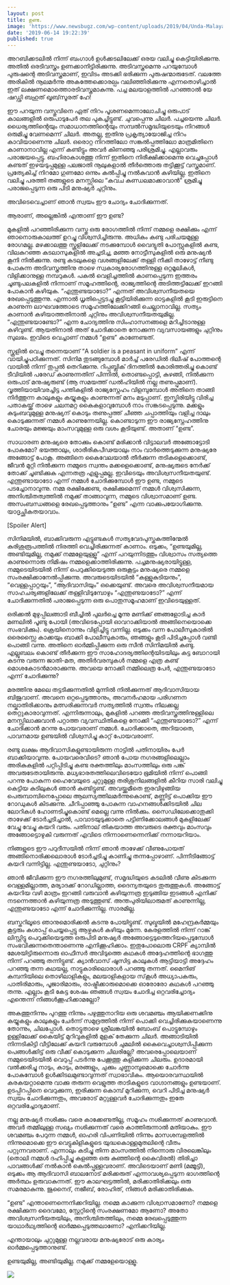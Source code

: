 ```yaml
---
layout: post
title: ഉണ്ട.
image: 'https://www.newsbugz.com/wp-content/uploads/2019/04/Unda-Malayalam-Movie2.jpg'
date: '2019-06-14 19:22:39'
published: true
---
```

 
അറബിക്കടലിൽ നിന്ന് ബംഗാൾ ഉൾക്കടലിലേക്ക് ഒരയ വലിച്ചു കെട്ടിയിരിക്കുന്നു. അതിൽ ഒരടിവസ്ത്രം ഉണക്കാനിട്ടിരിക്കുന്നു. അടിവസ്ത്രമെന്നു പറയുമ്പോൾ പുരുഷന്റെ അടിവസ്ത്രമാണ്, ഇവിടം അടക്കി ഭരിക്കുന്ന പുരുഷന്മാരുടേത്. വലത്തേ അരികിൽ നൂലമർന്നു അകത്തേക്കൊരല്പം വലിഞ്ഞിരിക്കുന്നു എന്നതൊഴിച്ചാൽ ഇത് ലക്ഷണമൊത്തൊരടിവസ്ത്രമാകുന്നു. പച്ച മലയാളത്തിൽ പറഞ്ഞാൽ യേ ഷഡ്ഢി ബഹുത് ഖൂബ്‌സൂരത് ഹേ!

ഈ പറയുന്ന വസ്തുവിനെ ഏത് നിറം പൂശണമെന്നാലോചിച്ചു ഒരുപാട് കാലങ്ങളിൽ ഒരുപാടുപേർ തല പുകച്ചിട്ടുണ്ട്. ചുവപ്പെന്നു ചിലർ. പച്ചയെന്നു ചിലർ. ധൈര്യത്തിന്റെയും സമാധാനത്തിന്റെയും സമ്പൽസമൃദ്ധിയുടെയും നിറങ്ങൾ ഒരുമിച്ചു വേണമെന്ന് ചിലർ. അതല്ല, ഇതിനു പ്രകൃത്യായോജിച്ച നിറം കാവിയാണെന്നു ചിലർ.  ഒരൊറ്റ നിറത്തിലോ സങ്കൽപ്പത്തിലോ മാത്രമിതിനെ കാണാനാവില്ല എന്ന് കണ്ടിട്ടും അവർ കിണഞ്ഞു പരിശ്രമിച്ചു. എല്ലാവരും പരാജയപ്പെട്ടു. ബഹിരാകാശത്തു നിന്ന് ഇതിനെ നിരീക്ഷിക്കാമെന്നു വെച്ചപ്പോൾ കണ്ടത് ഇഴയടുപ്പമുള്ള പലജാതി നൂലുകളാൽ തീർത്തൊരു തട്ടിക്കൂട്ട് വസ്ത്രമാണ്. പ്രത്യേകിച്ച് നിറമോ ഗുണമോ ഒന്നും കൽപ്പിച്ചു നൽകുവാൻ കഴിയില്ല. ഇതിനെ വലിച്ചു പരത്തി തങ്ങളുടെ മനസ്സിലെ “കവച കുണ്ഡലമാക്കാവാൻ” ശ്രമിച്ചു പരാജപ്പെടുന്ന ഒരു പിടി മനുഷ്യർ ചുറ്റിനും.

അവിടെവെച്ചാണ് ഞാൻ സ്വയം ഈ ചോദ്യം ചോദിക്കുന്നത്.

ആരാണ്, അല്ലെങ്കിൽ എന്താണ് ഈ ഉണ്ട?

മുകളിൽ പറഞ്ഞിരിക്കുന്ന വസ്തു ഒരു രോഗത്തിൽ നിന്ന് നമ്മളെ രക്ഷിക്കും എന്ന് ഞാനൊരുകാലത്ത് ഉറച്ചു വിശ്വസിച്ചിരുന്നു. അധികം കണ്ടു പരിചയമുള്ള രോഗമല്ല. മഴക്കാലത്തു സ്കൂളിലേക്ക് നടക്കുമ്പോൾ വൈദ്യുതി പോസ്റ്റുകളിൽ കണ്ട, വിലകുറഞ്ഞ കടലാസുകളിൽ അച്ചടിച്ച, മഞ്ഞ നോട്ടീസുകളിൽ ഒരു മനുഷ്യൻ കൂനി നിൽക്കുന്നു. രണ്ടു കടലുകളെ വശങ്ങളിലേക്ക് തള്ളി നീക്കി താഴോട്ട് നീണ്ടു പോകുന്ന അടിവസ്ത്രത്തിനു താഴെ സ്വകാര്യരോഗത്തിനുള്ള ഒറ്റമൂലികൾ, വിളിക്കാനുള്ള നമ്പറുകൾ. പകൽ വെളിച്ചത്തിൽ കാണപ്പെടുന്ന ഇത്തരം ചൂണ്ടുപലകളിൽ നിന്നാണ് സമൂഹത്തിന്റെ, രാജ്യത്തിന്റെ അടിത്തട്ടിലേക്ക് ഇറങ്ങി പോകാൻ കഴിയുക. “എന്തുണ്ടയാടോ?” എന്നത് അവിശ്വസനീയതയെ രേഖപ്പെടുത്തുന്നു. എന്നാൽ ധൃതിപ്പെട്ടടച്ചു കൂട്ടിയിരിക്കുന്ന ഓട്ടകളിൽ കൂടി ഇരുട്ടിനെ കാണുന്ന ലാഘവത്തോടെ സമൂഹത്തിലേക്കിറങ്ങി ചെല്ലാനാവില്ല. സത്യം കാണാൻ കഴിയാത്തതിനാൽ ചുറ്റിനും അവിശ്വസനീയതയുമില്ല. “എന്തുണ്ടയാണ്ടോ?” എന്ന ചോദ്യത്തിനു സിംഹാസനങ്ങളെ മറിച്ചിടാനുള്ള കഴിവുണ്ട്. ആയതിനാൽ അത് ചോദിക്കാതെ നോക്കുന്ന വ്യവസായങ്ങളും ചുറ്റിനും സുലഭം. ഇവിടെ വെച്ചാണ് നമ്മൾ “ഉണ്ട” കാണേണ്ടത്.

സ്കൂളിൽ വെച്ചു തന്നെയാണ് “A soldier is a peasant in uniform” എന്ന് വായിച്ചുപഠിക്കുന്നത്. സിനിമ തുടങ്ങുമ്പോൾ മാർച്ച് പരേഡിൽ ദിലീഷ് പോത്തന്റെ വായിൽ നിന്ന് തുപ്പൽ തെറിക്കുന്നു. റിപ്പബ്ലിക് ദിനത്തിൽ കോരിത്തരിച്ചു കൊണ്ട് ടീവിയിൽ പരേഡ് കാണുന്നതിന് പിന്നിൽ, തൊണ്ടപ്പൊട്ടി, കുഴങ്ങി, നിൽക്കുന്ന ഒരുപാട് മനുഷ്യരുണ്ട് (ആ സമയത്ത് ഡൽഹിയിൽ നല്ല തണുപ്പുമാണ്). വൃത്തിയായിവരച്ചിട്ട പന്തികളിൽ രാജ്യസ്നേഹം വിളമ്പുമ്പോൾ അതിനെ താങ്ങി നിർത്തുന്ന കാലുകളും കയ്യുകളും കാണുന്നത് മനം മടുപ്പാണ്. ഇസ്തിരിയിട്ടു വിരിച്ച പതാകയ്ക്ക് താഴെ ചലനമറ്റ കൈകളാവുമ്പോൾ നാം സങ്കടപ്പെടുന്നു. മക്കളും കുടുംബവുമുള്ള മനുഷ്യന് കൊടും തണുപ്പത്ത് ചീഞ്ഞ ചപ്പാത്തിയും വളിച്ച ദാലും കൊടുക്കുന്നത് നമ്മൾ കാണുന്നേയില്ല. കൊണ്ടാടുന്ന ഈ രാജ്യസ്നേഹത്തിനു ചോരയും മജ്ജയും മാംസവുമുള്ള ഒരു വശം കൂടിയുണ്ട്. അതാണ് “ഉണ്ട”.

സാധാരണ മനുഷ്യരെ തോക്കും കൊണ്ട് മരിക്കാൻ വിട്ടാലവർ അങ്ങോട്ടോടി പോകുമോ? ഭയത്താലും, ശാരീരികപീഢയാലും നാം വാർത്തെടുക്കുന്ന മനുഷ്യരേ അങ്ങോട്ട് പോകൂ. അങ്ങിനെ കൈവേലയാൽ തീർക്കുന്ന തടികളെക്കൊണ്ട്, ജീവൻ മുറ്റി നിൽക്കുന്ന നമ്മുടെ സ്വന്തം മക്കളെക്കൊണ്ട്, മനുഷ്യരുടെ നേർക്ക് തോക്ക് ചൂണ്ടിക്കുക എന്നതത്ര എളുപ്പമല്ല. ഇവിടെയും അവിശ്വസനീയതയുണ്ട്. എന്തുണ്ടായാടോ എന്ന് നമ്മൾ ചോദിക്കുമ്പോൾ ഈ ഉണ്ട, നമ്മുടെ പടച്ചോനാവുന്നു. നമ്മ രക്ഷിക്കേണ്ട, രക്ഷിക്കുമെന്ന് നമ്മൾ വിശ്വസിക്കുന്ന, അനിശ്ചിതത്വത്തിൽ നമുക്ക് താങ്ങാവുന്ന, നമ്മുടെ വിശ്വാസമാണ് ഉണ്ട. അസംബന്ധങ്ങളെ രേഖപ്പെടുത്താനും “ഉണ്ട” എന്ന വാക്കുപയോഗിക്കുന്നു. യാദൃച്ഛികതയാവാം. 

[Spoiler Alert]

സിനിമയിൽ, ബാക്കിവരുന്ന എട്ടുണ്ടകൾ സത്യവേദപുസ്തകത്തിന്മേൽ കുരിശുരൂപത്തിൽ നിരത്തി വെച്ചിരിക്കുന്നത് കാണാം. ഒടുക്കം, “ഉണ്ടയുമില്ല, അണ്ടിയുമില്ല, നമുക്ക് നമ്മളേയുള്ളൂ” എന്ന് പറയുന്നിടത്തും വിശ്വാസം സത്യത്തെ കാണുന്നൊരു നിമിഷം നമ്മളെക്കാത്തിരിക്കുന്നു. പച്ചമനുഷ്യരായിട്ടുള്ള, നമ്മുടെയിടയിൽ നിന്ന് പെറുക്കിയെടുത്ത ഒരുകൂട്ടം മനുഷ്യരെ നമ്മളെ സംരക്ഷിക്കാനേൽപ്പിക്കുന്നു. അവരുടെയിടയിൽ “കള്ളുകുടിയനും”, “വെള്ളപ്പാറ്റയും”, “ആദിവാസിയും” ഒക്കെയുണ്ട്. അവരെ അവിശ്വസനീയമായ സാഹചര്യങ്ങളിലേക്ക് തള്ളിവിടുമ്പോഴും “എന്തുണ്ടയാടോ?” എന്ന് ചോദിക്കുന്നതിൽ പരാജപ്പെടുന്ന ഒരു പൊതുസമൂഹമാണ് ഇവിടെയുള്ളത്. 

ഒരിക്കൽ മുഴുപ്പിലങ്ങാടി ബീച്ചിൽ പുലർച്ചെ മൂന്നു മണിക്ക് ഞങ്ങളോടിച്ച കാർ മണലിൽ പൂണ്ടു പോയി (അവിടെപ്പോയി ഓവറാക്കിയാൽ അങ്ങിനെയൊക്കെ സംഭവിക്കും). ക്രെയിനൊന്നും വിളിച്ചിട്ടു വന്നില്ല. ഒടുക്കം വന്ന പോലീസുകാരിൽ ഒരെസ്സൈ കാക്കയും ബാക്കി പോലീസുകാരും, ഞങ്ങളും കൂടി പിടിച്ചപ്പോൾ വണ്ടി പൊങ്ങി വന്നു. അതിനെ ഓർമ്മിപ്പിക്കുന്ന ഒരു സീൻ സിനിമയിൽ കണ്ടു. എല്ലുബലം കൊണ്ട് തീർക്കുന്ന ഈ സാഹോദര്യത്തിന്റെയിടയിലും കട്ട ബോറായി കടന്നു വരുന്ന ജാതി-മത, അതിർവരമ്പുകൾ നമ്മളെ എത്ര കണ്ട് മൊശകോടൻമാരാക്കുന്നു. അവയെ നോക്കി നമ്മിലെത്ര പേർ, എന്തുണ്ടയാടോ എന്ന് ചോദിക്കുന്നു? 

മരത്തിനു മേലെ തട്ടടിക്കുന്നതിൽ മുന്നിൽ നിൽക്കുന്നത് ആദിവാസിയായ ബിജുവാണ്. അവനെ ഒറ്റപ്പെടുത്താനും, അവനർഹമായ പരിഗണന നല്കാതിരിക്കാനും മത്സരിക്കുന്നവർ സത്യത്തിൽ സ്വന്തം നിലക്കല്ല തെറ്റുകാരാവുന്നത്. എന്നിരുന്നാലും, മുകളിൽ പറഞ്ഞ അടിവസ്ത്രത്തിനുള്ളിലെ മനസ്സിലാക്കുവാൻ പറ്റാത്ത വ്യവസ്ഥിതികളെ നോക്കി “എന്തുണ്ടയാടോ?” എന്ന് ചോദിക്കാൻ മറന്നു പോയവരാണ് നമ്മൾ. ചോദിക്കാതെ, അറിയാതെ, പാവനമായ ഉണ്ടയിൽ വിശ്വസിച്ചു കാറ്റ് പോയവരാണ്.

രണ്ടു ലക്ഷം ആദിവാസികളുണ്ടായിരുന്ന നാട്ടിൽ പതിനായിരം പേർ ബാക്കിയാവുന്നു. പോയവരെവിടെ? ഞാൻ പോയ നഗരങ്ങളിലെല്ലാം അരികുകളിൽ പറ്റിപ്പിടിച്ചു കണ്ട രക്തത്തിലും മാംസത്തിലും ഒരു പങ്ക് അവരുടേതായിരുന്നു. മധ്യഭാരതത്തിലെവിടെയോ ഭൂമിയിൽ നിന്ന് പൊങ്ങി പറന്നു പോകുന്ന ഹൈവേയുടെ ചുറ്റുമുള്ള തരിശുനിലങ്ങളിൽ കീറിയ സാരി വലിച്ചു കെട്ടിയ കുടിലുകൾ ഞാൻ കണ്ടിട്ടുണ്ട്. അവയ്ക്കുമീതെ ഇരവിഴുങ്ങിയ പെരുമ്പാമ്പിനെപ്പോലെ ആലസ്യത്തിലമർന്നുകൊണ്ട്, മണ്ണിട്ട് പൊക്കിയ ഈ റോഡുകൾ കിടക്കുന്നു. ചീറിപ്പാഞ്ഞു പോകുന്ന വാഹനങ്ങൾക്കിടയിൽ ചില ലോറികൾ ഹോണടിച്ചുകൊണ്ട് മെല്ലെ വന്നു നിൽക്കും. സൈഡിലേക്കൊതുക്കി താഴേക്ക് ടോർച്ചടിച്ചാൽ, പാവാടയുടുക്കാതെ പട്ടിണിക്കോലങ്ങൾ മുകളിലേക്ക് വേച്ചു വേച്ചു കയറി വരും. പതിനാല് തികയാത്ത അവരുടെ രക്തവും മാംസവും അങ്ങോട്ടൊഴുകി വരുന്നത് എവിടെ നിന്നാണെന്നെനിക്ക് നന്നായറിയാം. 

നിങ്ങളുടെ ഈ പറുദീസയിൽ നിന്ന് ഞാൻ താഴേക്ക് വീണുപോയത് അങ്ങിനൊരിക്കലൊരാൾ ടോർച്ചടിച്ചു കാണിച്ചു തന്നപ്പോഴാണ്. പിന്നീടിങ്ങോട്ട് കയറി വന്നിട്ടില്ല. എന്തുണ്ടയാടോ, ചുറ്റിനും?

ഞാൻ ജീവിക്കുന്ന ഈ നഗരത്തിലുമുണ്ട്, സമൃദ്ധിയുടെ കടലിൽ വീണു കിടക്കുന്ന വെള്ളമില്ലാത്ത, മര്യാദക്ക് റോഡില്ലാത്ത, ദൈന്യതയുടെ തുരുത്തുകൾ. അങ്ങോട്ട് കയറിയ വഴി മാത്രം ഇറങ്ങി വരുവാൻ കഴിയുന്നത്ര ഇടുങ്ങിയ ഇടങ്ങൾ എനിക്ക് നടന്നെത്താൻ കഴിയുന്നത്ര അടുത്തുണ്ട്. അന്തപുരിയിലാരുമത് കാണുന്നില്ല, എന്തുണ്ടയാടോ എന്ന് ചോദിക്കുന്നില്ല. സാരമില്ല.

ബസ്തറിലൂടെ ഞാനുമൊരിക്കൽ കടന്നു പോയിട്ടുണ്ട്. സുഖ്മയിൽ മഹേന്ദ്രകർമ്മയും കൂട്ടരും കശാപ്പ് ചെയ്യപ്പെട്ടു ആഴ്ചകൾ കഴിയും മുന്നേ. കേരളത്തിൽ നിന്ന് റാങ്ക് ലിസ്റ്റിട്ടു പെറുക്കിയെടുത്ത ഒരുപിടി മനുഷ്യർ അങ്ങോട്ടെടുത്തെറിയപ്പെടുമ്പോൾ സംഭവിക്കുന്നതെന്താണെന്നു എനിക്കൂഹിക്കാം. ഇതുപോലൊരു CRPF ക്യാമ്പിൽ മേശയിട്ടിരുന്നൊരു ഓഫീസർ അവിടുത്തെ കഥകൾ അദ്ദേഹത്തിന്റെ ഭാഗത്തു നിന്ന് പറഞ്ഞു തന്നിട്ടുണ്ട്. ക്യാൻവാസ് ഷൂസിട്ട കാലുകൾ ആട്ടിയാട്ടി അദ്ദേഹം പറഞ്ഞു തന്ന കഥയല്ല, നാട്ടുകാരിലൊരാൾ പറഞ്ഞു തന്നത്. മൈനിങ് കമ്പനിയിലെ തൊഴിലാളികളും, മലയാളികളായ സ്‌കൂൾ അധ്യാപകരും, പാതിരിമാരും, പൂജാരിമാരും, രാഷ്ട്രീക്കാരുമൊക്കെ ഓരോരോ കഥകൾ പറഞ്ഞു തന്നു. എല്ലാം കൂടി കേട്ട ശേഷം ഞങ്ങൾ സ്വയം ചോദിച്ച ഒറ്റവരിച്ചോദ്യം എന്തെന്ന് നിങ്ങൾക്കൂഹിക്കാമല്ലോ?

അകത്തുനിന്നും പുറത്തു നിന്നും പഴുത്തുനാറിയ ഒരു ശവമഞ്ചം ആയിക്കണക്കിനു കയ്യുകളും കാലുകളും ചേർന്ന് സമുദ്രത്തിൽ നിന്ന് പൊക്കി വെച്ചിരിക്കുകയാണെന്നു തോന്നും, ചിലപ്പോൾ. തൊട്ടുതാഴെ ശ്രീലങ്കയിൽ ബോംബ് പൊട്ടുമ്പോഴും ഉള്ളിലേക്ക് കൈയിട്ട് മുറിവുകളിൽ മുളക് തേക്കുന്ന ചിലർ. അങ്ങാടിയിൽ നിന്നടികിട്ടി വീട്ടിലേക്ക് കയറി വരുമ്പോൾ ചുമലിൽ കൈവെച്ചാശ്വസിപ്പിക്കുന്ന പെങ്ങൾക്കിട്ട് ഒരു വീക്ക് കൊടുക്കുന്ന ചിലരില്ലേ? അവരെപ്പോലെയാണ് നമ്മുടെയിടയിൽ വെറുപ്പ് പടർന്നു പേക്കൂത്തു കളിക്കുന്ന ചിലരും. ഉദാരമായി വൽക്കരിച്ചു നാടും, കാടും, മരങ്ങളും, ചുക്കും ചുണ്ണാമ്പുമൊക്കെ ചോർന്നു പോകുമ്പോൾ ഉൾക്കിടലമുണ്ടാവുന്നത് സ്വാഭാവികം. ആയൊരവസ്ഥയിൽ കരകയറ്റാമെന്നു വാക്കു തരുന്ന വെളുത്ത താടികളുടെ വാഗ്ദാനങ്ങളും ഉണ്ടയാണ്‌. ഉടപ്പിറപ്പിനെ വെറുക്കുന്ന, ഇരിക്കുന്ന കൊമ്പ് മുറിക്കുന്ന, വെറി പിടിച്ച മനുഷ്യർ സ്വയം ചോദിക്കുന്നതും, അവരോട് മറ്റുള്ളവർ ചോദിക്കുന്നതും ഇതേ ഒറ്റവരിച്ചോദ്യമാണ്.

നല്ല മനുഷ്യർ നശിക്കും വരെ കാക്കേണ്ടതില്ല, സമൂഹം നശിക്കുന്നത് കാണുവാൻ. അവർ തമ്മിലുള്ള സഖ്യം നശിക്കുന്നത് വരെ കാത്തിരുന്നാൽ മതിയാകും. ഈ ശവമഞ്ചം പേറുന്ന നമ്മൾ, ഓഹരി വിപണിയിൽ നിന്നും മാസശമ്പളത്തിൽ നിന്നുമൊക്കെ ഈ വെട്ടുകിളികളുടെ യുദ്ധകൊള്ളമുതലിന്റെ വീതം പറ്റുന്നവരാണ്. എന്നാലും കടിച്ചു തിന്ന മാംസത്തിൽ നിന്നൊരു വിരലെങ്കിലും (തൊലി നമ്മൾ ദഹിപ്പിച്ചു കളഞ്ഞ ഒരു കുഞ്ഞിന്റെ കൈവിരൽ) തിരിച്ചാ പാവങ്ങൾക്ക് നൽകാൻ കെൽപ്പുള്ളവരാണ്. അവിടെയാണ് മണി (മമ്മൂട്ടി), ഒടുക്കം ആ ആദിവാസി ബാലനോട് മരിക്കരുത് എന്നാവശ്യപ്പെടുന്ന ഭാഗത്തിന്റെ അർത്ഥം ഉരുവാകുന്നത്. ഈ കാലഘട്ടത്തിൽ, മരിക്കാതിരിക്കലും ഒരു സമരമാകുന്നു. ജുനൈദ്, നജീബ്, രോഹിത്, നിങ്ങൾ മരിക്കാതിരിക്കുക. 

“ഉണ്ട” എന്താണെന്നെനിക്കറിയില്ല. നമ്മെ കാക്കുന്ന വിശ്വാസമാണോ? നമ്മളെ രക്ഷിക്കുന്ന ദൈവമോ, സ്റ്റേറ്റിന്റെ സംരക്ഷണമോ ആണോ? അതോ അവിശ്വസനീയതയിലും, അനിശ്ചിതത്തിലും, നമ്മെ രേഖപ്പെടുത്തുന്ന യാഥാർഥ്യത്തിന്റെ ഓർമ്മപ്പെടുത്തലാണോ? എനിക്കറിയില്ല. 

എന്തായാലും ചുറ്റുമുള്ള നല്ലവരായ മനുഷ്യരോട് ഒരു കാര്യം ഓർമ്മപ്പെടുത്താനുണ്ട്.

ഉണ്ടയുമില്ല, അണ്ടിയുമില്ല. നമുക്ക് നമ്മളേയൊള്ളൂ. 

![](https://www.newsbugz.com/wp-content/uploads/2019/04/Unda-Malayalam-Movie2.jpg)
